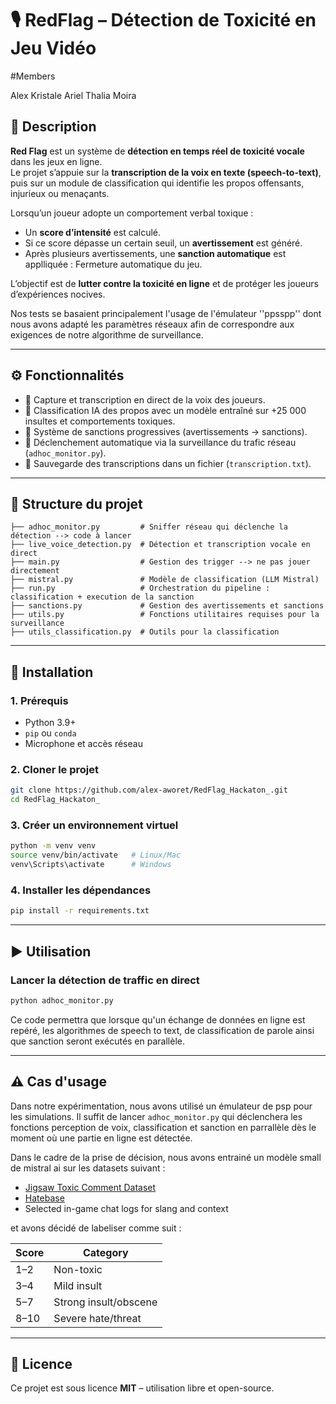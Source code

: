 # 🎙️ RedFlag – Détection de Toxicité en Jeu Vidéo


#Members 

Alex 
Kristale
Ariel
Thalia
Moira


## 📌 Description
**Red Flag** est un système de **détection en temps réel de toxicité vocale** dans les jeux en ligne.  
Le projet s’appuie sur la **transcription de la voix en texte (speech-to-text)**, puis sur un module de classification qui identifie les propos offensants, injurieux ou menaçants.  

Lorsqu’un joueur adopte un comportement verbal toxique :  
- Un **score d’intensité** est calculé.  
- Si ce score dépasse un certain seuil, un **avertissement** est généré.  
- Après plusieurs avertissements, une **sanction automatique** est applliquée : Fermeture automatique du jeu.  

L’objectif est de **lutter contre la toxicité en ligne** et de protéger les joueurs d’expériences nocives.

Nos tests se basaient principalement l'usage de l'émulateur ''ppsspp'' dont nous avons adapté les paramètres réseaux afin de correspondre aux exigences de notre algorithme de surveillance.

---

## ⚙️ Fonctionnalités
- 🎤 Capture et transcription en direct de la voix des joueurs.  
- 🤖 Classification IA des propos avec un modèle entraîné sur +25 000 insultes et comportements toxiques.  
- 🚨 Système de sanctions progressives (avertissements → sanctions).  
- 📡 Déclenchement automatique via la surveillance du trafic réseau (`adhoc_monitor.py`).  
- 📝 Sauvegarde des transcriptions dans un fichier (`transcription.txt`).  

---

## 📂 Structure du projet
```
├── adhoc_monitor.py         # Sniffer réseau qui déclenche la détection --> code à lancer
├── live_voice_detection.py  # Détection et transcription vocale en direct
├── main.py                  # Gestion des trigger --> ne pas jouer directement
├── mistral.py               # Modèle de classification (LLM Mistral)
├── run.py                   # Orchestration du pipeline : classification + execution de la sanction
├── sanctions.py             # Gestion des avertissements et sanctions
├── utils.py                 # Fonctions utilitaires requises pour la surveillance
├── utils_classification.py  # Outils pour la classification
```

---

## 🚀 Installation

### 1. Prérequis
- Python 3.9+  
- `pip` ou `conda`  
- Microphone et accès réseau  

### 2. Cloner le projet
```bash
git clone https://github.com/alex-aworet/RedFlag_Hackaton_.git
cd RedFlag_Hackaton_
```

### 3. Créer un environnement virtuel
```bash
python -m venv venv
source venv/bin/activate   # Linux/Mac
venv\Scripts\activate      # Windows
```

### 4. Installer les dépendances
```bash
pip install -r requirements.txt
```

---

## ▶️ Utilisation

### Lancer la détection de traffic en direct
```bash
python adhoc_monitor.py
```

Ce code permettra que lorsque qu'un échange de données en ligne est repéré, les algorithmes de speech to text, de classification de parole ainsi que sanction seront exécutés en parallèle.

---

## ⚠️ Cas d'usage

Dans notre expérimentation, nous avons utilisé un émulateur de psp pour les simulations. Il suffit de lancer `adhoc_monitor.py` qui déclenchera les fonctions perception de voix, classification et sanction en parrallèle dès le moment où une partie en ligne est détectée.

Dans le cadre de la prise de décision, nous avons entrainé un modèle small de mistral ai sur les datasets suivant :

- [Jigsaw Toxic Comment Dataset](https://www.kaggle.com/c/jigsaw-toxic-comment-classification-challenge/data)  
- [Hatebase](https://www.hatebase.org/)  
- Selected in-game chat logs for slang and context 

et avons décidé de labeliser comme suit :

| Score | Category |
|-------|----------|
| 1–2   | Non-toxic |
| 3–4   | Mild insult |
| 5–7   | Strong insult/obscene |
| 8–10  | Severe hate/threat |

---

## 📜 Licence
Ce projet est sous licence **MIT** – utilisation libre et open-source.  
